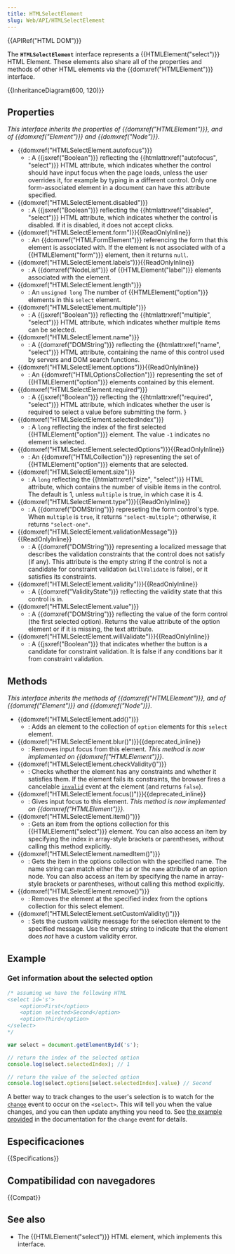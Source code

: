 ```yaml
---
title: HTMLSelectElement
slug: Web/API/HTMLSelectElement
---
```


{{APIRef("HTML DOM")}}

The **`HTMLSelectElement`** interface represents a {{HTMLElement("select")}} HTML Element. These elements also share all of the properties and methods of other HTML elements via the {{domxref("HTMLElement")}} interface.

{{InheritanceDiagram(600, 120)}}

## Properties

_This interface inherits the properties of {{domxref("HTMLElement")}}, and of {{domxref("Element")}} and {{domxref("Node")}}._

- {{domxref("HTMLSelectElement.autofocus")}}
  - : A {{jsxref("Boolean")}} reflecting the {{htmlattrxref("autofocus", "select")}} HTML attribute, which indicates whether the control should have input focus when the page loads, unless the user overrides it, for example by typing in a different control. Only one form-associated element in a document can have this attribute specified.
- {{domxref("HTMLSelectElement.disabled")}}
  - : A {{jsxref("Boolean")}} reflecting the {{htmlattrxref("disabled", "select")}} HTML attribute, which indicates whether the control is disabled. If it is disabled, it does not accept clicks.
- {{domxref("HTMLSelectElement.form")}}{{ReadOnlyInline}}
  - : An {{domxref("HTMLFormElement")}} referencing the form that this element is associated with. If the element is not associated with of a {{HTMLElement("form")}} element, then it returns `null`.
- {{domxref("HTMLSelectElement.labels")}}{{ReadOnlyInline}}
  - : A {{domxref("NodeList")}} of {{HTMLElement("label")}} elements associated with the element.
- {{domxref("HTMLSelectElement.length")}}
  - : An `unsigned long` The number of {{HTMLElement("option")}} elements in this `select` element.
- {{domxref("HTMLSelectElement.multiple")}}
  - : A {{jsxref("Boolean")}} reflecting the {{htmlattrxref("multiple", "select")}} HTML attribute, which indicates whether multiple items can be selected.
- {{domxref("HTMLSelectElement.name")}}
  - : A {{domxref("DOMString")}} reflecting the {{htmlattrxref("name", "select")}} HTML attribute, containing the name of this control used by servers and DOM search functions.
- {{domxref("HTMLSelectElement.options")}}{{ReadOnlyInline}}
  - : An {{domxref("HTMLOptionsCollection")}} representing the set of {{HTMLElement("option")}} elements contained by this element.
- {{domxref("HTMLSelectElement.required")}}
  - : A {{jsxref("Boolean")}} reflecting the {{htmlattrxref("required", "select")}} HTML attribute, which indicates whether the user is required to select a value before submitting the form. }
- {{domxref("HTMLSelectElement.selectedIndex")}}
  - : A `long` reflecting the index of the first selected {{HTMLElement("option")}} element. The value `-1` indicates no element is selected.
- {{domxref("HTMLSelectElement.selectedOptions")}}{{ReadOnlyInline}}
  - : An {{domxref("HTMLCollection")}} representing the set of {{HTMLElement("option")}} elements that are selected.
- {{domxref("HTMLSelectElement.size")}}
  - : A `long` reflecting the {{htmlattrxref("size", "select")}} HTML attribute, which contains the number of visible items in the control. The default is 1, unless `multiple` is true, in which case it is 4.
- {{domxref("HTMLSelectElement.type")}}{{ReadOnlyInline}}
  - : A {{domxref("DOMString")}} represeting the form control's type. When `multiple` is `true`, it returns `"select-multiple"`; otherwise, it returns `"select-one"`.
- {{domxref("HTMLSelectElement.validationMessage")}}{{ReadOnlyInline}}
  - : A {{domxref("DOMString")}} representing a localized message that describes the validation constraints that the control does not satisfy (if any). This attribute is the empty string if the control is not a candidate for constraint validation (`willValidate` is false), or it satisfies its constraints.
- {{domxref("HTMLSelectElement.validity")}}{{ReadOnlyInline}}
  - : A {{domxref("ValidityState")}} reflecting the validity state that this control is in.
- {{domxref("HTMLSelectElement.value")}}
  - : A {{domxref("DOMString")}} reflecting the value of the form control (the first selected option). Returns the value attribute of the option element or if it is missing, the text attribute.
- {{domxref("HTMLSelectElement.willValidate")}}{{ReadOnlyInline}}
  - : A {{jsxref("Boolean")}} that indicates whether the button is a candidate for constraint validation. It is false if any conditions bar it from constraint validation.

## Methods

_This interface inherits the methods of {{domxref("HTMLElement")}}, and of {{domxref("Element")}} and {{domxref("Node")}}._

- {{domxref("HTMLSelectElement.add()")}}
  - : Adds an element to the collection of `option` elements for this `select` element.
- {{domxref("HTMLSelectElement.blur()")}}{{deprecated_inline}}
  - : Removes input focus from this element. _This method is now implemented on {{domxref("HTMLElement")}}_.
- {{domxref("HTMLSelectElement.checkValidity()")}}
  - : Checks whether the element has any constraints and whether it satisfies them. If the element fails its constraints, the browser fires a cancelable [`invalid`](/es/docs/Web/Reference/Events/invalid) event at the element (and returns `false`).
- {{domxref("HTMLSelectElement.focus()")}}{{deprecated_inline}}
  - : Gives input focus to this element. _This method is now implemented on {{domxref("HTMLElement")}}_.
- {{domxref("HTMLSelectElement.item()")}}
  - : Gets an item from the options collection for this {{HTMLElement("select")}} element. You can also access an item by specifying the index in array-style brackets or parentheses, without calling this method explicitly.
- {{domxref("HTMLSelectElement.namedItem()")}}
  - : Gets the item in the options collection with the specified name. The name string can match either the `id` or the `name` attribute of an option node. You can also access an item by specifying the name in array-style brackets or parentheses, without calling this method explicitly.
- {{domxref("HTMLSelectElement.remove()")}}
  - : Removes the element at the specified index from the options collection for this select element.
- {{domxref("HTMLSelectElement.setCustomValidity()")}}
  - : Sets the custom validity message for the selection element to the specified message. Use the empty string to indicate that the element does _not_ have a custom validity error.

## Example

### Get information about the selected option

```js
/* assuming we have the following HTML
<select id='s'>
    <option>First</option>
    <option selected>Second</option>
    <option>Third</option>
</select>
*/

var select = document.getElementById('s');

// return the index of the selected option
console.log(select.selectedIndex); // 1

// return the value of the selected option
console.log(select.options[select.selectedIndex].value) // Second
```

A better way to track changes to the user's selection is to watch for the [`change`](/es/docs/Web/Reference/Events/change) event to occur on the `<select>`. This will tell you when the value changes, and you can then update anything you need to. See [the example provided](/es/docs/Web/Events/change#Example_Change_event_on_a_select) in the documentation for the `change` event for details.

## Especificaciones

{{Specifications}}

## Compatibilidad con navegadores

{{Compat}}

## See also

- The {{HTMLElement("select")}} HTML element, which implements this interface.
